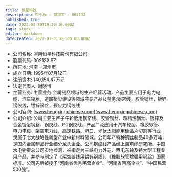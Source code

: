 ```yaml
---
title: 恒星科技
description: 中小板 - 钢加工 - 002132
published: true
date: 2022-04-30T19:20:16.000Z
tags: stock
editor: markdown
dateCreated: 2022-01-01T00:00:00.000Z
---
```


- 公司名称: 河南恒星科技股份有限公司
- 股票代码: 002132.SZ
- 所在地: 河南 - 郑州市
- 成立日期: 1995年07月12日
- 注册资本: 140,154.47万元
- 法定代表人: 谢晓博
- 主营业务: 主营业务:金属制品领域的生产经营活动，产品主要应用于电力电缆，汽车轮胎，道路桥梁建设等领域主要产品及劳务:钢帘线，胶管钢丝，镀锌钢绞线，镀锌钢丝，预应力钢绞线
- 公司官网: [www.hengxingchinese.com](www.hengxingchinese.com)
- 公司介绍: 公司主要生产子午轮胎用钢帘线、胶管钢丝、超精细钢丝、镀锌及合金镀层钢丝、钢绞线、PC钢绞线。产品广泛应用于汽车轮胎、橡胶软管、电力电缆、架空电力线、高速铁路、港口、光伏太阳能用硅晶片切割等行业，隶属于七大战略性新型产业中新材料领域。公司年产特种钢丝制品40多万吨，是国内金属制品行业细分龙头企业。公司钢绞线产品经上海电缆研究所、中国水电物资总公司实地检测，被指定为三峡电力外送、西电东输及特大型工程专用产品，并参与制定了《架空绞线用镀锌钢线》、《橡胶软管增强用钢丝》国家标准。公司先后被授予“河南省优秀民营企业”、“河南省百高企业”、“中国民营500强”。


